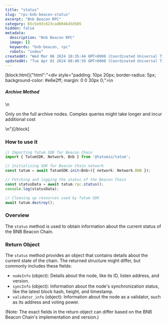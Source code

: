 ```yaml
---
title: "status"
slug: "rpc-bnb-beacon-status"
excerpt: "Bnb Beacon RPC"
category: 65c5e93c623cad004b45d505
hidden: false
metadata: 
  description: "Bnb Beacon RPC"
  image: []
  keywords: "bnb-beacon, rpc"
  robots: "index"
createdAt: "Wed Mar 06 2024 10:35:44 GMT+0000 (Coordinated Universal Time)"
updatedAt: "Tue Apr 02 2024 08:40:59 GMT+0000 (Coordinated Universal Time)"
---
```

[block:html]{"html":"<div style=\"padding: 10px 20px; border-radius: 5px; background-color: #e6e2ff; margin: 0 0 30px 0;\">\n  <h5>Archive Method</h5>\n  <p>Only on the full archive nodes. Complex queries might take longer and incur additional cost</p>\n</div>"}[/block]


### How to use it

```typescript
// Importing Tatum SDK for Beacon Chain
import { TatumSDK, Network, Bnb } from '@tatumio/tatum';

// Initializing SDK for Beacon Chain network
const tatum = await TatumSDK.init<Bnb>({ network: Network.BNB });

// Fetching and logging the status of the Beacon Chain
const statusData = await tatum.rpc.status();
console.log(statusData);

// Cleaning up resources used by Tatum SDK
await tatum.destroy();
```

### Overview

The `status` method is used to obtain information about the current status of the BNB Beacon Chain.

### Return Object

The `status` method provides an object that contains details about the current state of the chain. The returned structure might differ, but commonly includes these fields:

- `nodeInfo` (object): Details about the node, like its ID, listen address, and version.
- `syncInfo` (object): Information about the node's synchronization status, like the latest block hash, height, and timestamp.
- `validator_info` (object): Information about the node as a validator, such as its address and voting power.

(Note: The exact fields in the return object can differ based on the BNB Beacon Chain's implementation and version.)